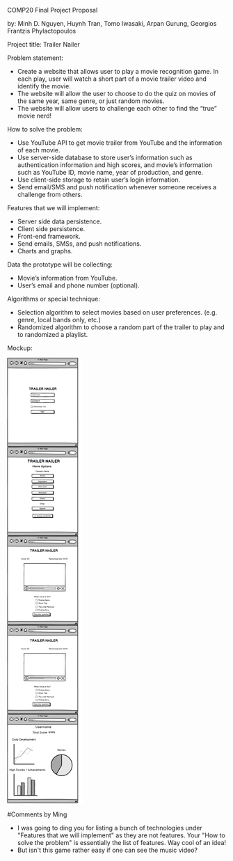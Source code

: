 COMP20 Final Project Proposal

by: Minh D. Nguyen, Huynh Tran, Tomo Iwasaki, Arpan Gurung, Georgios Frantzis Phylactopoulos

Project title: Trailer Nailer

Problem statement: 
- Create a website that allows user to play a movie recognition game. In each play, user will watch a short part of a movie trailer video and identify the movie.
- The website will allow the user to choose to do the quiz on movies of the same year, same genre, or just random movies.
- The website will allow users to challenge each other to find the “true” movie nerd!

How to solve the problem:
- Use YouTube API to get movie trailer from YouTube and the information of each movie.
- Use server-side database to store user’s information such as authentication information and high scores, and movie’s information such as YouTube ID, movie name, year of production, and genre.
- Use client-side storage to retain user’s login information.
- Send email/SMS and push notification whenever someone receives a challenge from others.

Features that we will implement:
- Server side data persistence.
- Client side persistence.
- Front-end framework.
- Send emails, SMSs, and push notifications.
- Charts and graphs.

Data the prototype will be collecting:
- Movie’s information from YouTube.
- User’s email and phone number (optional).

Algorithms or special technique:
- Selection algorithm to select movies based on user preferences. (e.g. genre, local bands only, etc.)
- Randomized algorithm to choose a random part of the trailer to play and to randomized a playlist.

Mockup:

![mockup](final-mockup.jpg)

#Comments by Ming
* I was going to ding you for listing a bunch of technologies under "Features that we will implement" as they are not features.  Your "How to solve the problem" is essentially the list of features.  Way cool of an idea!
* But isn't this game rather easy if one can see the music video?
